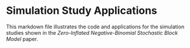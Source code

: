 # Simulation Study Applications
This markdown file illustrates the code and applications for the simulation studies shown in the *Zero-Inflated Negative-Binomial Stochastic Block Model* paper.
